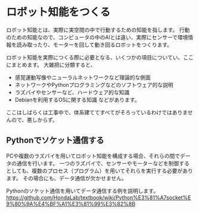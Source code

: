 # ロボット知能をつくる
ロボット知能とは、実際に実空間の中で行動するための知能を指します。
行動のための知能なので、コンピュータの中のAIとは違い、実際にセンサーで環境情報を読み取ったり、モーターを回して動き回るロボットをつくります。

ロボット知能を実際につくる際に必要となる、いくつかの項目についてい、ここにまとめます。
大雑把に分類すると、
  * 感覚運動写像やニューラルネットワークなど理論的な側面
  * ネットワークやPythonプログラミングなどのソフトウェア的な説明
  * ラズパイやセンサーなど、ハードウェア的な知識
  * Debianを利用するOSに関する知識
などがあります。

ここはしばらくは工事中で、体系建ててすべてがそろっているわけではありませんので、悪しからず。

## Pythonでソケット通信する
PCや複数のラズパイを用いてロボット知能を構成する場合、それらの間でデータの通信を行います。
一つのラズパイで、センサーやモーターなどを制御するとしても、複数のプロセス（プログラム）を用いてそれらを実行する必要があります。
その場合にも、データ通信が欠かせません。

Pythonのソケット通信を用いてデータ通信する例を説明します。
https://github.com/HondaLab/textbook/wiki/Python%E3%81%A7socket%E9%80%9A%E4%BF%A1%E3%81%99%E3%82%8B
